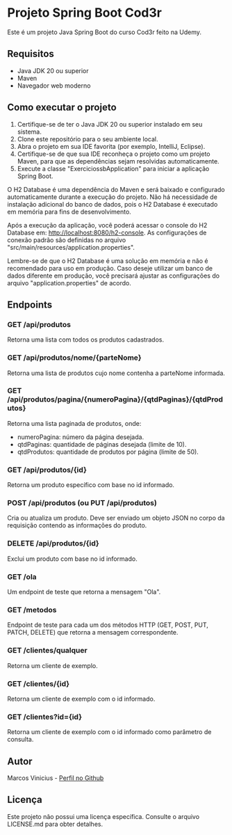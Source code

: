 # Projeto Spring Boot Cod3r

Este é um projeto Java Spring Boot do curso Cod3r feito na Udemy.

## Requisitos

- Java JDK 20 ou superior
- Maven
- Navegador web moderno

## Como executar o projeto

1. Certifique-se de ter o Java JDK 20 ou superior instalado em seu sistema.
2. Clone este repositório para o seu ambiente local.
3. Abra o projeto em sua IDE favorita (por exemplo, IntelliJ, Eclipse).
4. Certifique-se de que sua IDE reconheça o projeto como um projeto Maven, para que as dependências sejam resolvidas automaticamente.
5. Execute a classe "ExerciciossbApplication" para iniciar a aplicação Spring Boot.

O H2 Database é uma dependência do Maven e será baixado e configurado automaticamente durante a execução do projeto. Não há necessidade de instalação adicional do banco de dados, pois o H2 Database é executado em memória para fins de desenvolvimento.

Após a execução da aplicação, você poderá acessar o console do H2 Database em: [http://localhost:8080/h2-console](http://localhost:8080/h2-console). As configurações de conexão padrão são definidas no arquivo "src/main/resources/application.properties".

Lembre-se de que o H2 Database é uma solução em memória e não é recomendado para uso em produção. Caso deseje utilizar um banco de dados diferente em produção, você precisará ajustar as configurações do arquivo "application.properties" de acordo.

## Endpoints

### GET /api/produtos

Retorna uma lista com todos os produtos cadastrados.

### GET /api/produtos/nome/{parteNome}

Retorna uma lista de produtos cujo nome contenha a parteNome informada.

### GET /api/produtos/pagina/{numeroPagina}/{qtdPaginas}/{qtdProdutos}

Retorna uma lista paginada de produtos, onde:
- numeroPagina: número da página desejada.
- qtdPaginas: quantidade de páginas desejada (limite de 10).
- qtdProdutos: quantidade de produtos por página (limite de 50).

### GET /api/produtos/{id}

Retorna um produto específico com base no id informado.

### POST /api/produtos (ou PUT /api/produtos)

Cria ou atualiza um produto. Deve ser enviado um objeto JSON no corpo da requisição contendo as informações do produto.

### DELETE /api/produtos/{id}

Exclui um produto com base no id informado.

### GET /ola

Um endpoint de teste que retorna a mensagem "Ola".

### GET /metodos

Endpoint de teste para cada um dos métodos HTTP (GET, POST, PUT, PATCH, DELETE) que retorna a mensagem correspondente.

### GET /clientes/qualquer

Retorna um cliente de exemplo.

### GET /clientes/{id}

Retorna um cliente de exemplo com o id informado.

### GET /clientes?id={id}

Retorna um cliente de exemplo com o id informado como parâmetro de consulta.

## Autor

Marcos Vinicius - [Perfil no Github](https://github.com/devmarcosvinicius)

## Licença

Este projeto não possui uma licença específica. Consulte o arquivo LICENSE.md para obter detalhes.
